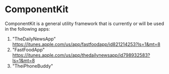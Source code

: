 # ComponentKit
ComponentKit is a general utility framework that is currently or will be used in the following apps:
1. "TheDailyNewsApp" 
   https://itunes.apple.com/us/app/fastfoodapp/id821214253?ls=1&mt=8
2. "FastFoodApp"
   https://itunes.apple.com/us/app/thedailynewsapp/id798932583?ls=1&mt=8
3. "TheiPhoneBuddy"
